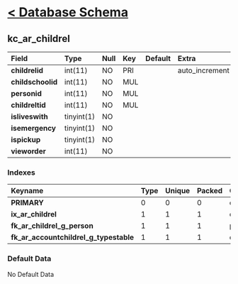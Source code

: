 # [< Database Schema](DatabaseSchema.md) #

## kc\_ar\_childrel ##
| **Field** | Type | Null | Key | Default | Extra | Comment |
|:----------|:-----|:-----|:----|:--------|:------|:--------|
| **childrelid** | int(11) | NO | PRI |  | auto\_increment |  |
| **childschoolid** | int(11) | NO | MUL |  |  |  |
| **personid** | int(11) | NO | MUL |  |  |  |
| **childreltid** | int(11) | NO | MUL |  |  |  |
| **isliveswith** | tinyint(1) | NO |  |  |  |  |
| **isemergency** | tinyint(1) | NO |  |  |  |  |
| **ispickup** | tinyint(1) | NO |  |  |  |  |
| **vieworder** | int(11) | NO |  |  |  |  |


### Indexes ###
| **Keyname** | Type | Unique | Packed | Column | Seq | Cardinality | Collation | Null | Comment |
|:------------|:-----|:-------|:-------|:-------|:----|:------------|:----------|:-----|:--------|
| **PRIMARY** | 0 | 0 | 0 | childrelid | 1 | 0 | A | 0 | 0 |
| **ix\_ar\_childrel** | 1 | 1 | 1 | childschoolid | 1 |  | A | 1 | 1 |
| **fk\_ar\_childrel\_g\_person** | 1 | 1 | 1 | personid | 1 |  | A | 1 | 1 |
| **fk\_ar\_accountchildrel\_g\_typestable** | 1 | 1 | 1 | childreltid | 1 |  | A | 1 | 1 |


### Default Data ###
No Default Data